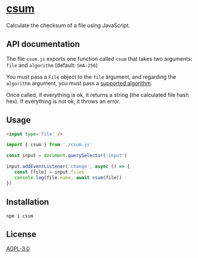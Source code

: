 # [csum](https://csum.sany.one)
Calculate the checksum of a file using JavaScript.

## API documentation
The file `csum.js` exports one function called `csum` that takes two arguments: `file` and `algorithm` (default: `SHA-256`)

You must pass a `File` object to the `file` argument, and regarding the `algorithm` argument, you must pass a [supported algorithm](https://developer.mozilla.org/en-US/docs/Web/API/SubtleCrypto/digest#supported_algorithms).

Once called, if everything is ok, it returns a string (the calculated file hash hex). If everything is not ok, it throws an error.

## Usage
```html
<input type='file' />
```
```js
import { csum } from './csum.js'

const input = document.querySelector('input')

input.addEventListener('change', async () => {
   const [file] = input.files
   console.log(file.name, await csum(file))
})
```

## Installation
`npm i csum`

## License
[AGPL-3.0](LICENSE)
